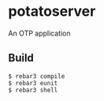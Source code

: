 potatoserver
=====

An OTP application

Build
-----

    $ rebar3 compile
    $ rebar3 eunit
    $ rebar3 shell
